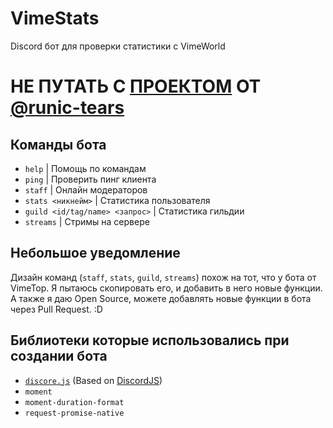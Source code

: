 # VimeStats
Discord бот для проверки статистики с VimeWorld
# НЕ ПУТАТЬ С [ПРОЕКТОМ](https://github.com/vimestats) ОТ [@runic-tears](https://github.com/runic-tears)

## Команды бота
- `help` | Помощь по командам
- `ping` | Проверить пинг клиента
- `staff` | Онлайн модераторов
- `stats <никнейм>` | Статистика пользователя
- `guild <id/tag/name> <запрос>` | Статистика гильдии
- `streams` | Стримы на сервере

## Небольшое уведомление
Дизайн команд (`staff`, `stats`, `guild`, `streams`) похож на тот, что у бота от VimeTop. Я пытаюсь скопировать его, и добавить в него новые функции. А также я даю Open Source, можете добавлять новые функции в бота через Pull Request. :D

## Библиотеки которые использовались при создании бота
- [`discore.js`](https://github.com/zargovv/discore.js) (Based on [DiscordJS](https://github.com/discordjs/discord.js))
- `moment`
- `moment-duration-format`
- `request-promise-native`
